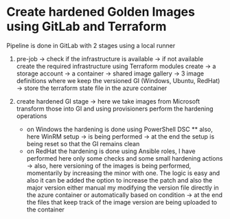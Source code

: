 # Create hardened Golden Images using GitLab and Terraform

Pipeline is done in GitLab with 2 stages using a local runner 
1) pre-job
   -> check if the infrastructure is available
   -> if not available create the required infrastructure using Terraform modules
                       create -> a storage account
                              -> a container
                              -> shared image gallery
                              -> 3 image definitions where we keep the versioned GI (Windows, Ubuntu, RedHat)  
   -> store the terraform state file in the azure container

3) create hardened GI stage
  -> here we take images from Microsoft transform those into GI and using provisioners perform the hardening operations
     * on Windows the hardening is done using PowerShell DSC 
        ** also, here WinRM setup -> is being performed
                                  -> at the end the setup is being reset so that the GI remains clean
     * on RedHat the hardening is done using Ansible roles, I have performed here only some checks and some small hardening actions
  -> also, here versioning of the images is being performed, momentarily by increasing the minor with one. The logic is easy and also it can be added the option to increase the patch and also the major version either manual my modifying the version file directly in the azure container or automatically based on condition
  -> at the end the files that keep track of the image version are being uploaded to the container
